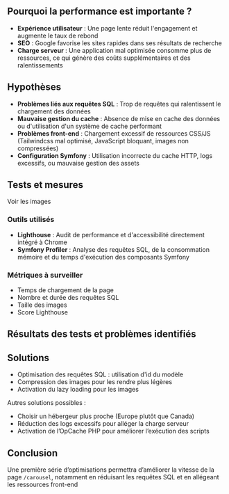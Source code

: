 ## Pourquoi la performance est importante ?

- **Expérience utilisateur** : Une page lente réduit l'engagement et augmente le taux de rebond
- **SEO** : Google favorise les sites rapides dans ses résultats de recherche
- **Charge serveur** : Une application mal optimisée consomme plus de ressources, ce qui génère des coûts supplémentaires et des ralentissements

## Hypothèses

- **Problèmes liés aux requêtes SQL** : Trop de requêtes qui ralentissent le chargement des données
- **Mauvaise gestion du cache** : Absence de mise en cache des données ou d'utilisation d'un système de cache performant
- **Problèmes front-end** : Chargement excessif de ressources CSS/JS (Tailwindcss mal optimisé, JavaScript bloquant, images non compressées)
- **Configuration Symfony** : Utilisation incorrecte du cache HTTP, logs excessifs, ou mauvaise gestion des assets

## Tests et mesures
Voir les images

### Outils utilisés

- **Lighthouse** : Audit de performance et d'accessibilité directement intégré à Chrome
- **Symfony Profiler** : Analyse des requêtes SQL, de la consommation mémoire et du temps d'exécution des composants Symfony

### Métriques à surveiller

- Temps de chargement de la page
- Nombre et durée des requêtes SQL
- Taille des images
- Score Lighthouse

## Résultats des tests et problèmes identifiés

## Solutions

- Optimisation des requêtes SQL : utilisation d'id du modèle
- Compression des images pour les rendre plus légères
- Activation du lazy loading pour les images

Autres solutions possibles :
- Choisir un hébergeur plus proche (Europe plutôt que Canada)
- Réduction des logs excessifs pour alléger la charge serveur
- Activation de l’OpCache PHP pour améliorer l’exécution des scripts

## Conclusion

Une première série d’optimisations permettra d’améliorer la vitesse de la page `/carousel`, notamment en réduisant les requêtes SQL et en allégeant les ressources front-end